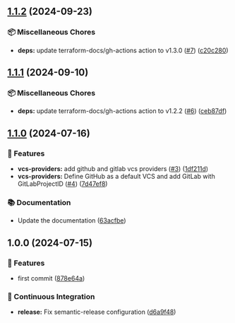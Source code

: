 ## [1.1.2](https://github.com/CloudAtScale/terraform-null-tags/compare/1.1.1...1.1.2) (2024-09-23)

### :package: Miscellaneous Chores

* **deps:** update terraform-docs/gh-actions action to v1.3.0 ([#7](https://github.com/CloudAtScale/terraform-null-tags/issues/7)) ([c20c280](https://github.com/CloudAtScale/terraform-null-tags/commit/c20c280e171365ae9a5a140ceae6efd659395d5b))

## [1.1.1](https://github.com/CloudAtScale/terraform-null-tags/compare/1.1.0...1.1.1) (2024-09-10)

### :package: Miscellaneous Chores

* **deps:** update terraform-docs/gh-actions action to v1.2.2 ([#6](https://github.com/CloudAtScale/terraform-null-tags/issues/6)) ([ceb87df](https://github.com/CloudAtScale/terraform-null-tags/commit/ceb87df6cfeb18e5f27fba7ae4e57c551a6a8de1))

## [1.1.0](https://github.com/CloudAtScale/terraform-null-tags/compare/1.0.0...1.1.0) (2024-07-16)

### :rocket: Features

* **vcs-providers:** add github and gitlab vcs providers ([#3](https://github.com/CloudAtScale/terraform-null-tags/issues/3)) ([1df211d](https://github.com/CloudAtScale/terraform-null-tags/commit/1df211d74fecf637460b52272f18f3299c946eba))
* **vcs-providers:** Define GitHub as a default VCS and add GitLab with GitLabProjectID ([#4](https://github.com/CloudAtScale/terraform-null-tags/issues/4)) ([7d47ef8](https://github.com/CloudAtScale/terraform-null-tags/commit/7d47ef8c5c1d864a72644cdfe1581d784ccb6b18))

### :books: Documentation

* Update the documentation ([63acfbe](https://github.com/CloudAtScale/terraform-null-tags/commit/63acfbef911bb9e0d9cae96adc3dac0e29253841))

## 1.0.0 (2024-07-15)

### :rocket: Features

* first commit ([878e64a](https://github.com/CloudAtScale/terraform-module-tags/commit/878e64a7892f57d189a5473b4f89255e2eee47df))

### :robot: Continuous Integration

* **release:** Fix semantic-release configuration ([d6a9f48](https://github.com/CloudAtScale/terraform-module-tags/commit/d6a9f48b7b188085e19978e1919c20607b847145))
